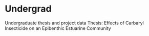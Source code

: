 # Undergrad
Undergraduate thesis and project data
Thesis: Effects of Carbaryl Insecticide on an Epibenthic Estuarine Community 
